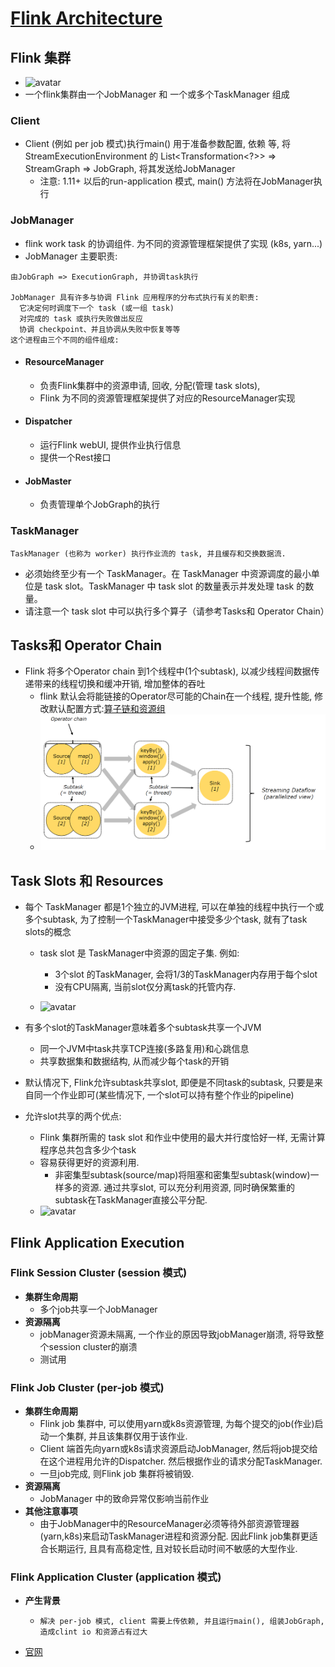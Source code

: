 # [Flink Architecture](https://ci.apache.org/projects/flink/flink-docs-release-1.12/concepts/flink-architecture.html)

## Flink 集群

- ![avatar](https://ci.apache.org/projects/flink/flink-docs-release-1.12/fig/processes.svg)
- 一个flink集群由一个JobManager 和 一个或多个TaskManager 组成

### Client

- Client (例如 per job 模式)执行main() 用于准备参数配置, 依赖 等, 将 StreamExecutionEnvironment 的 List<Transformation<?>> => StreamGraph
  =>
  JobGraph, 将其发送给JobManager
    - 注意: 1.11+ 以后的run-application 模式, main() 方法将在JobManager执行

### JobManager

- flink work task 的协调组件. 为不同的资源管理框架提供了实现 (k8s, yarn...)
- JobManager 主要职责:

```text
由JobGraph => ExecutionGraph, 并协调task执行

JobManager 具有许多与协调 Flink 应用程序的分布式执行有关的职责:
  它决定何时调度下一个 task (或一组 task)
  对完成的 task 或执行失败做出反应
  协调 checkpoint、并且协调从失败中恢复等等
这个进程由三个不同的组件组成: 
```

- #### **ResourceManager**
    - 负责Flink集群中的资源申请, 回收, 分配(管理 task slots),
    - Flink 为不同的资源管理框架提供了对应的ResourceManager实现
- #### **Dispatcher**
    - 运行Flink webUI, 提供作业执行信息
    - 提供一个Rest接口
- #### **JobMaster**
    - 负责管理单个JobGraph的执行

### TaskManager

```text
TaskManager (也称为 worker) 执行作业流的 task, 并且缓存和交换数据流.
```

- 必须始终至少有一个 TaskManager。在 TaskManager 中资源调度的最小单位是 task slot。TaskManager 中 task slot 的数量表示并发处理 task 的数量。
- 请注意一个 task slot 中可以执行多个算子（请参考Tasks和 Operator Chain）

## Tasks和 Operator Chain

- Flink 将多个Operator chain 到1个线程中(1个subtask), 以减少线程间数据传递带来的线程切换和缓冲开销, 增加整体的吞吐
    - flink 默认会将能链接的Operator尽可能的Chain在一个线程, 提升性能,
      修改默认配置方式:[算子链和资源组](https://ci.apache.org/projects/flink/flink-docs-release-1.12/zh/dev/stream/operators/#task-chaining-and-resource-groups)
    - ![avatar](./images/TasksAndOperatorChains.png)

## Task Slots 和 Resources

- 每个 TaskManager 都是1个独立的JVM进程, 可以在单独的线程中执行一个或多个subtask, 为了控制一个TaskManager中接受多少个task, 就有了task slots的概念
    - task slot 是 TaskManager中资源的固定子集. 例如:
        - 3个slot 的TaskManager, 会将1/3的TaskManager内存用于每个slot
        - 没有CPU隔离, 当前slot仅分离task的托管内存.

    - ![avatar](https://ci.apache.org/projects/flink/flink-docs-release-1.12/fig/tasks_slots.svg)
- 有多个slot的TaskManager意味着多个subtask共享一个JVM
    - 同一个JVM中task共享TCP连接(多路复用)和心跳信息
    - 共享数据集和数据结构, 从而减少每个task的开销

- 默认情况下, Flink允许subtask共享slot, 即便是不同task的subtask, 只要是来自同一个作业即可(某些情况下, 一个slot可以持有整个作业的pipeline)
- 允许slot共享的两个优点:
    - Flink 集群所需的 task slot 和作业中使用的最大并行度恰好一样, 无需计算程序总共包含多少个task
    - 容易获得更好的资源利用.
        - 非密集型subtask(source/map)将阻塞和密集型subtask(window)一样多的资源. 通过共享slot, 可以充分利用资源, 同时确保繁重的subtask在TaskManager直接公平分配.
    - ![avatar](https://ci.apache.org/projects/flink/flink-docs-release-1.12/fig/slot_sharing.svg)

## Flink Application Execution

### Flink Session Cluster (session 模式)

- **集群生命周期**
    - 多个job共享一个JobManager
- **资源隔离**
    - jobManager资源未隔离, 一个作业的原因导致jobManager崩溃, 将导致整个session cluster的崩溃
    - 测试用

### Flink Job Cluster (per-job 模式)

- **集群生命周期**
    - Flink job 集群中, 可以使用yarn或k8s资源管理, 为每个提交的job(作业)启动一个集群, 并且该集群仅用于该作业.
    - Client 端首先向yarn或k8s请求资源启动JobManager, 然后将job提交给在这个进程用允许的Dispatcher. 然后根据作业的请求分配TaskManager.
    - 一旦job完成, 则Flink job 集群将被销毁.
- **资源隔离**
    - JobManager 中的致命异常仅影响当前作业
- **其他注意事项**
    - 由于JobManager中的ResourceManager必须等待外部资源管理器(yarn,k8s)来启动TaskManager进程和资源分配. 因此Flink job集群更适合长期运行, 且具有高稳定性,
      且对较长启动时间不敏感的大型作业.

### Flink Application Cluster (application 模式)

- **产生背景**
    - ```text
      解决 per-job 模式, client 需要上传依赖, 并且运行main(), 组装JobGraph, 造成clint io 和资源占有过大
      ```

- [官网](https://ci.apache.org/projects/flink/flink-docs-release-1.12/zh/concepts/flink-architecture.html#flink-application-%E9%9B%86%E7%BE%A4)
